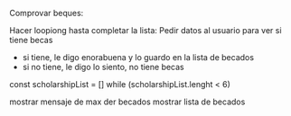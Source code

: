 Comprovar beques:

Hacer loopiong hasta completar la lista:
Pedir datos al usuario para ver si tiene becas
- si tiene, le digo enorabuena y lo guardo en la lista de becados
- si no tiene, le digo lo siento, no tiene becas

const scholarshipList = []
while (scholarshipList.lenght < 6)

mostrar mensaje de max der becados
mostrar lista de becados